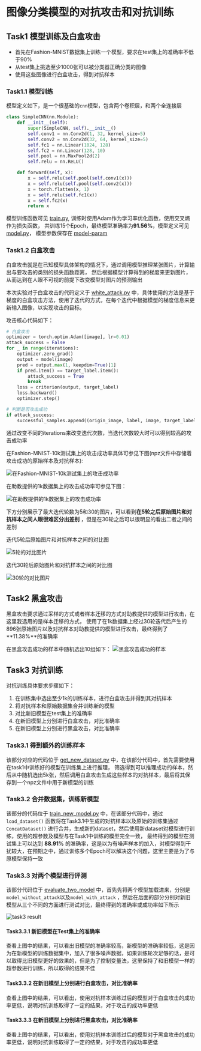 # 图像分类模型的对抗攻击和对抗训练

## Task1 模型训练及白盒攻击

- 首先在Fashion-MNIST数据集上训练一个模型，要求在test集上的准确率不低于90%
- 从test集上挑选至少1000张可以被分类器正确分类的图像
- 使用这些图像进行白盒攻击，得到对抗样本

### Task1.1 模型训练

模型定义如下，是一个很基础的`cnn`模型，包含两个卷积层，和两个全连接层

```python
class SimpleCNN(nn.Module):
    def __init__(self):
        super(SimpleCNN, self).__init__()
        self.conv1 = nn.Conv2d(1, 32, kernel_size=5)
        self.conv2 = nn.Conv2d(32, 64, kernel_size=5)
        self.fc1 = nn.Linear(1024, 128)
        self.fc2 = nn.Linear(128, 10)
        self.pool = nn.MaxPool2d(2)
        self.relu = nn.ReLU()

    def forward(self, x):
        x = self.relu(self.pool(self.conv1(x)))
        x = self.relu(self.pool(self.conv2(x)))
        x = torch.flatten(x, 1)
        x = self.relu(self.fc1(x))
        x = self.fc2(x)
        return x
```

模型训练函数可见 [train.py](./task1/train.py), 训练时使用Adam作为学习率优化函数，使用交叉熵作为损失函数，
共训练15个Epoch，最终模型准确率为**91.56%**，模型定义可见 [model.py](./task1/model/model.py)，
模型参数保存在 [model-param](./task1/model/model_params-91.56%25.pth)

### Task1.2 白盒攻击

白盒攻击就是在已知模型具体架构的情况下，通过调用模型推理某张图片，计算输出与要攻击的类别的损失函数距离，
然后根据模型计算得到的梯度来更新图片，从而达到在人眼不可视的前提下改变模型对图片的预测输出

本次实验对于白盒攻击的代码定义于 [white_attack.py](./task1/white_attack.py)
中，具体使用的方法是基于梯度的白盒攻击方法，使用了迭代的方式，在每个迭代中根据模型的梯度信息来更新输入图像，以实现攻击的目标。

攻击核心代码如下：

```python
# 白盒攻击
optimizer = torch.optim.Adam([image], lr=0.01)
attack_success = False
for _ in range(iterations):
    optimizer.zero_grad()
    output = model(image)
    pred = output.max(1, keepdim=True)[1]
    if pred.item() == target_label.item():
        attack_success = True
        break
    loss = criterion(output, target_label)
    loss.backward()
    optimizer.step()

# 判断是否攻击成功
if attack_success:
    successful_samples.append((origin_image, label, image, target_label))

```

通过改变不同的iterations来改变迭代次数，当迭代次数较大时可以得到较高的攻击成功率

在Fashion-MNIST-10k测试集上的攻击成功率具体可参见下图(npz文件中存储着攻击成功的原始样本及对抗样本):

![在Fashion-MNIST-10k测试集上的攻击成功率](./image/white-attack-test-10k-result.png)

在助教提供的1k数据集上的攻击成功率可参见下图：

![在助教提供的1k数据集上的攻击成功率](./image/white-attack-test-1k-result.png)

下方分别展示了最大迭代轮数为5和30的图片，可以看到**在5轮之后原始图片和对抗样本之间人眼很难区分出差别**
，但是在30轮之后可以很明显的看出二者之间的差别

迭代5轮后原始图片和对抗样本之间的对比图

![5轮的对比图片](./task1/result/test-10k-result/result-iteration-5-2.4246395806028835%25.png)

迭代30轮后原始图片和对抗样本之间的对比图

![30轮的对比图片](./task1/result/test-10k-result/result-iteration-30-92.98820445609437%25.png)

## Task2 黑盒攻击

黑盒攻击要求通过采样的方式或者样本迁移的方式对助教提供的模型进行攻击，在这里我选用的是样本迁移的方式，
使用了在1k数据集上经过30轮迭代后产生的896张原始图片以及对抗样本对助教提供的模型进行攻击，最终得到了**11.38%**的准确率

在黑盒攻击成功的样本中随机选出10组如下：
![黑盒攻击成功的样本](./task2/result/black-attack-result-11.383928571428571%25.png)

## Task3 对抗训练

对抗训练具体要求步骤如下：

1. 在训练集中选出至少1k的训练样本，进行白盒攻击并得到其对抗样本
2. 将对抗样本和原始数据集合并训练新的模型
3. 对比新旧模型在test集上的准确率
4. 在新旧模型上分别进行白盒攻击，对比准确率
5. 在新旧模型上分别进行黑盒攻击，对比准确率

### Task3.1 得到额外的训练样本

该部分对应的代码位于 [get_new_dataset.py](./task3/get_new_dataset.py) 中，在该部分代码中，首先需要使用在task1中训练好的模型在训练集上进行推理，
筛选得到可以推理成功的样本，然后从中随机选出5k张，然后调用白盒攻击生成这些样本的对抗样本，最后将其保存到一个npz文件中用于新模型的训练

### Task3.2 合并数据集，训练新模型

该部分的代码位于 [train_new_model.py](./task3/train_new_model.py) 中，在该部分代码中，通过 `load_dataset()`
函数将在Task3.1中生成的对抗样本以及原始的训练集通过 `ConcatDataset()`
进行合并，生成新的dataset，然后使用新dataset对模型进行训练，使用的超参数及模型与在Task1中训练的模型完全一致，
最终得到的模型在测试集上可以达到 **88.91%** 的准确率，这是以为有噪声样本的加入，对模型得到干扰较大，在预期之中，通过训练多个Epoch可以解决这个问题，这里主要是为了与原模型保持一致

### Task3.3 对两个模型进行评测

该部分代码位于 [evaluate_two_model](./task3/evaluate_two_model.py)
中，首先先将两个模型加载进来，分别是`model_without_attack`以及`model_with_attack`
，然后在后面的部分分别对新旧模型从三个不同的方面进行测试对比，最终得到的准确率或成功率如下所示

![task3 result](image/task3-result.png)

#### Task3.3.1 新旧模型在Test集上的准确率

查看上图中的结果，可以看出旧模型的准确率较高，新模型的准确率较低，这是因为在新模型的训练数据集中，加入了很多噪声数据，如果训练轮次足够的话，是可以取得比旧模型更好的效果的，但是为了控制变量法，这里保持了和旧模型一样的超参数进行训练，所以取得的结果不佳

#### Task3.3.2 在新旧模型上分别进行白盒攻击，对比准确率

查看上图中的结果，可以看出，使用对抗样本训练过后的模型对于白盒攻击的成功率更低，说明对抗训练取得了一定的结果，对于攻击的成功率更低

#### Task3.3.3 在新旧模型上分别进行黑盒攻击，对比准确率

查看上图中的结果，可以看出，使用对抗样本训练过后的模型对于黑盒攻击的成功率更低，说明对抗训练取得了一定的结果，对于攻击的成功率更低